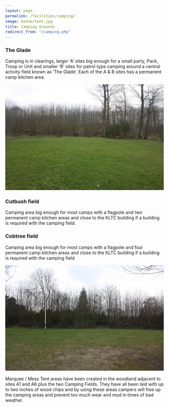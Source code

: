 ```yaml
---
layout: page
permalink: /facilities/camping/
image: bannertent.jpg
title: Camping Grounds
redirect_from: "/camping.php"
---
```


### The Glade

Camping is in clearings, larger ‘A’ sites big enough for a small party, Pack, Troop or Unit and smaller ‘B’ sites for patrol type camping around a central activity field known as ‘The Glade’. Each of the A & B sites has a permanent camp kitchen area.

![The Glade](/images/theglade.jpg)

### Cutbush field

Camping area big enough for most camps with a flagpole and two permanent camp kitchen areas and close to the KLTC building if a building is required with the camping field.



### Cobtree field

Camping area big enough for most camps with a flagpole and four permanent camp kitchen areas and close to the KLTC building if a building is required with the camping field.

![Cobtree field](/images/cobtreefield.jpg)

Marquee / Mess Tent areas have been created in the woodland adjacent to sites A1 and A6 plus the two Camping Fields. They have all been laid with up to two inches of wood chips and by using these areas campers will free up the camping areas and prevent too much wear and mud in times of bad weather.
